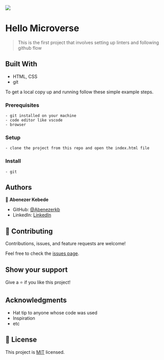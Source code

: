 ![](https://img.shields.io/badge/Microverse-blueviolet)

# Hello Microverse

> This is the first project that involves setting up linters and following github flow


## Built With

- HTML, CSS 
- git



To get a local copy up and running follow these simple example steps.

### Prerequisites
    - git installed on your machine
    - code editor like vscode
    - browser
### Setup
    - clone the project from this repo and open the index.html file
### Install
    - git


## Authors

👤 **Abenezer Kebede**

- GitHub: [@Abenezerkb](https://github.com/Abenezerkb)
- LinkedIn: [LinkedIn](https://www.linkedin.com/in/abenezer-kebede-71b19416a)


## 🤝 Contributing

Contributions, issues, and feature requests are welcome!

Feel free to check the [issues page](../../issues/).

## Show your support

Give a ⭐️ if you like this project!

## Acknowledgments

- Hat tip to anyone whose code was used
- Inspiration
- etc

## 📝 License

This project is [MIT](./LICENSE) licensed.

